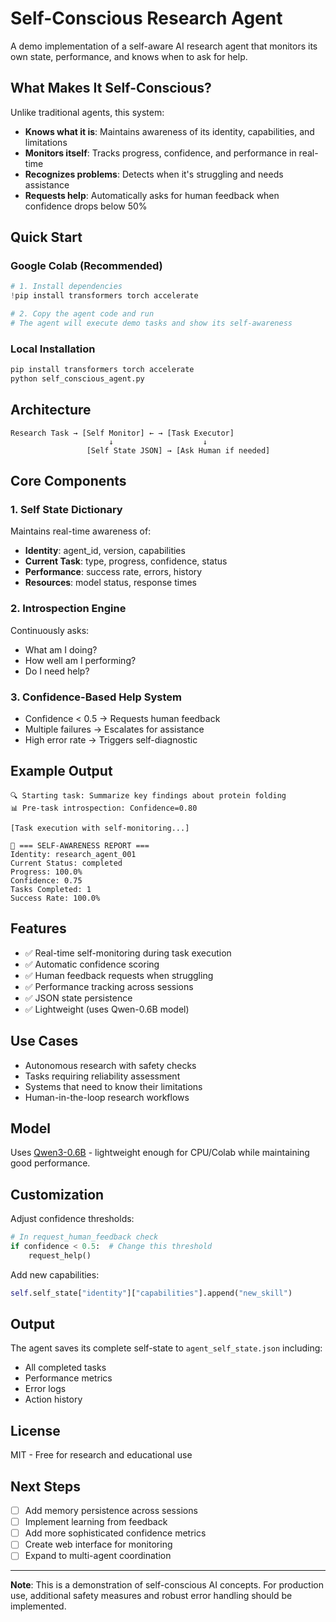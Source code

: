 # Self-Conscious Research Agent 

A demo implementation of a self-aware AI research agent that monitors its own state, performance, and knows when to ask for help.

## What Makes It Self-Conscious?

Unlike traditional agents, this system:
- **Knows what it is**: Maintains awareness of its identity, capabilities, and limitations
- **Monitors itself**: Tracks progress, confidence, and performance in real-time
- **Recognizes problems**: Detects when it's struggling and needs assistance
- **Requests help**: Automatically asks for human feedback when confidence drops below 50%

## Quick Start

### Google Colab (Recommended)
```python
# 1. Install dependencies
!pip install transformers torch accelerate

# 2. Copy the agent code and run
# The agent will execute demo tasks and show its self-awareness
```

### Local Installation
```bash
pip install transformers torch accelerate
python self_conscious_agent.py
```

## Architecture

```
Research Task → [Self Monitor] ← → [Task Executor]
                      ↓                    ↓
                 [Self State JSON] → [Ask Human if needed]
```

## Core Components

### 1. Self State Dictionary
Maintains real-time awareness of:
- **Identity**: agent_id, version, capabilities
- **Current Task**: type, progress, confidence, status
- **Performance**: success rate, errors, history
- **Resources**: model status, response times

### 2. Introspection Engine
Continuously asks:
- What am I doing?
- How well am I performing?
- Do I need help?

### 3. Confidence-Based Help System
- Confidence < 0.5 → Requests human feedback
- Multiple failures → Escalates for assistance
- High error rate → Triggers self-diagnostic

## Example Output

```
🔍 Starting task: Summarize key findings about protein folding
📊 Pre-task introspection: Confidence=0.80

[Task execution with self-monitoring...]

🧠 === SELF-AWARENESS REPORT ===
Identity: research_agent_001
Current Status: completed
Progress: 100.0%
Confidence: 0.75
Tasks Completed: 1
Success Rate: 100.0%
```

## Features

- ✅ Real-time self-monitoring during task execution
- ✅ Automatic confidence scoring
- ✅ Human feedback requests when struggling
- ✅ Performance tracking across sessions
- ✅ JSON state persistence
- ✅ Lightweight (uses Qwen-0.6B model)

## Use Cases

- Autonomous research with safety checks
- Tasks requiring reliability assessment
- Systems that need to know their limitations
- Human-in-the-loop research workflows

## Model

Uses [Qwen3-0.6B](https://huggingface.co/Qwen/Qwen3-0.6B) - lightweight enough for CPU/Colab while maintaining good performance.

## Customization

Adjust confidence thresholds:
```python
# In request_human_feedback check
if confidence < 0.5:  # Change this threshold
    request_help()
```

Add new capabilities:
```python
self.self_state["identity"]["capabilities"].append("new_skill")
```

## Output

The agent saves its complete self-state to `agent_self_state.json` including:
- All completed tasks
- Performance metrics
- Error logs
- Action history

## License

MIT - Free for research and educational use

## Next Steps

- [ ] Add memory persistence across sessions
- [ ] Implement learning from feedback
- [ ] Add more sophisticated confidence metrics
- [ ] Create web interface for monitoring
- [ ] Expand to multi-agent coordination

---

**Note**: This is a demonstration of self-conscious AI concepts. For production use, additional safety measures and robust error handling should be implemented.
